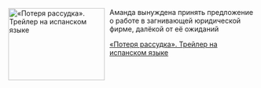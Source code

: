 <!--2025-04-23 11:00:29-->
<div class="yb">
  <div class="rss kino_kino"><a href="https://www.kino-teatr.ru/video/48457/" title="«Потеря рассудка». Трейлер на испанском языке"><img src="https://www.kino-teatr.ru/video/7/5/48457/poster.jpg" width="196" height="147" align="left" hspace="5" style="margin: 0px 10px 0px 5px" alt="«Потеря рассудка». Трейлер на испанском языке"/></a>Аманда вынуждена принять предложение о работе в загнивающей юридической фирме, далёкой от её ожиданий <p class="titl"><a href="https://www.kino-teatr.ru/video/48457/">«Потеря рассудка». Трейлер на испанском языке</a></p></div>
</div>

